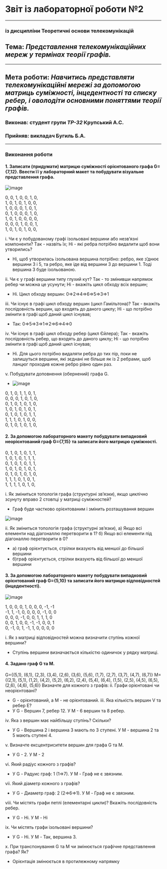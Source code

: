 # Звіт із лабораторної роботи №2
---
### із дисципліни Теоретичні основи телекомунікацій
## Тема: *Представлення телекомунікаційних мереж у термінах теорії графів.*
---
## Мета роботи: *Навчитись представляти телекомунікаційні мережі за допомогою матриць суміжності, інцедентності та списку ребер, і оволодіти основними поняттями теорії графів.*

### Виконав: студент групи *ТР-32* Крупський А.С.
### Прийняв: викладач Бугиль Б.А.
---

### Виконання роботи
#### 1. Записати (придумати) матрицю суміжності орієнтованого графа G={7,12}. Ввести її у лабораторний макет та побудувати візуальне представлення графа.

![image](https://user-images.githubusercontent.com/79188624/114281659-4f148600-9a48-11eb-8bd6-fa247dcfbab7.png)

0, 0, 1, 0, 0, 1, 0,  
1, 0, 1, 0, 1, 0, 0,  
1, 0, 0, 0, 1, 0, 1,  
0, 1, 0, 0, 0, 1, 0,  
1, 0, 1, 0, 0, 0, 0,  
0, 0, 0, 1, 0, 0, 1,  
1, 0, 1, 0, 1, 0, 0,  

i. Чи є у побудованому графі ізольовані вершини або незв’язні компоненти? Tак - назвіть їх; Hі - які ребра потрібно видалити щоб вони утворились?
* Ні, щоб утворилась ізольована вершина потрібно: ребро, яке з’днює вершини 3 і 5, та ребро, яке іде від вершини 3 до вершини 1. Тоді вершина 3 буде ізольованою.

ii.  Чи є у графі вершини типу глухий кут? Так - то змінивши напрямок ребер чи можна це усунути; Hі - вкажіть цикл обходу всіх вершин;
* Ні. Цикл обходу вершин: 0=>2=>4=>6=>5=>3=>1

iii.  Чи існує в графі цикл обходу вершин (цикл Гамільтона)? Так - вкажіть послідовність вершин, що входять до даного циклу; Hі - що потрібно змінити в графі щоб даний цикл існував;
* Так: 0⇒5⇒3⇒1⇒2⇒6⇒4⇒0

iv.  Чи існує в графі цикл обходу ребер (цикл Єйлера); Так - вкажіть послідовність ребер, що входять до даного циклу; Hі - що потрібно змінити в графі щоб даний цикл існував;
* Ні. Для цього потрібно видаляти ребра до тих пір, поки не залишуться вершини, які зєднані не більше як із 2 ребрами, щоб ланцюг проходив кожне ребро рівно один раз.

v.  Побудувати доповнення (обернений) графа G.

* ![image](https://user-images.githubusercontent.com/79188624/114282057-6ce2ea80-9a4a-11eb-815c-9b29745468fc.png)

0, 1, 0, 1, 1, 0, 1,  
0, 0, 0, 1, 0, 1, 0,  
0, 1, 0, 1, 0, 1, 0,  
1, 0, 1, 0, 1, 0, 1,  
0, 1, 0, 1, 0, 1, 1,  
1, 1, 1, 0, 1, 0, 0,  
0, 1, 0, 1, 0, 1, 0,  

#### 2.  За допомогою лабораторного макету побудувати випадковий неорієнтований граф G={7,15} та записати його матрицю суміжності.

0, 1, 0, 1, 0, 1, 1,  
1, 0, 1, 0, 1, 1, 1,  
0, 1, 0, 1, 0, 1, 1,  
1, 0, 1, 0, 1, 0, 1,  
0, 1, 0, 1, 0, 1, 0,  
1, 1, 1, 0, 1, 0, 1,  
1, 1, 1, 1, 0, 1, 0,  

i.  Як зміниться топологія графа (структурні зв’язки), якщо циклічно зсунуту вправо 2 стовпці у матриці суміжностей?
* Граф буде частково орієнтованим і змінить розташування вершин

![image](https://user-images.githubusercontent.com/79188624/114282344-f0e9a200-9a4b-11eb-821d-908748a6bb96.png)

ii.  Як зміниться топологія графа (структурні зв’язки), а) Якщо всі елементи над діагоналлю перетворити в 1? б) Якщо всі елементи під діагоналлю перетворити в 0?
* а) граф орієнтується, стрілки вказують від меншої до більшої вершини
* б)граф орієнтується, стрілки вказують від більшої до меншої вершини

#### 3.  За допомогою лабораторного макету побудувати випадковий орієнтований граф G={5,10} та записати його матрицю відповідностей (інцедентності).

![image](https://user-images.githubusercontent.com/79188624/114282360-1c6c8c80-9a4c-11eb-856b-28870c61ac09.png)

1, 0, 0, 0, 1, 0, 0, 0, -1, -1  
-1, 1, -1, 0, 0, 0, 0, -1, 0, 0  
0, 0, 0, -1, 0, 0, 1, 1, 1, 0  
0, 0, 1, 0, 0, -1, -1, 0, 0, 1  
0, -1, 0, 1, -1, 1, 0, 0, 0, 0  

i.  Як з матриці відповідностей можна визначити ступінь кожної вершини?
* Ступінь вершини визначається кількістю одиничок у рядку матриці.

#### 4.  Задано граф G та M.
G={(5,1), (6,1), (2,3), (3,4), (2,6), (3,6), (5,6), (1,7), (2,7), (3,7), (4,7), (6,7)}
M={(2,1), (5,1), (1,2), (4,2), (5,2), (6,2), (2,4), (5,4), (6,4), (1,5), (2,5), (4,5), (6,5), (2,6), (4,6), (5,6)}
Визначте для кожного з графів:
ii.  Графи орієнтовані чи неорієнтовані?
* G - орієнтований, а M - не орієнтований.
iii.  Яка кількість вершин V та ребер E?
* У G - Вершин 7, ребер 12. У М - 6 вершин та 8 ребер.

iv.  Яка з вершин має найбільшу ступінь? Скільки?
* У G - Вершина 2 і вершина 3 мають по 3 ступені. У М - вершина 2 та 5 мають ступені 4.

v.  Визначте ексцентриситети вершин для графа G та M.
* У G - 2. У M - 2

vi.  Який радіус кожного з графів?
* У G - Радуис граф: 1 (1⇒7). У M - Граф не є звязним.

vii.  Який діаметр кожного з графів?
* У G - Диаметр граф: 2 (2⇒6⇒1). У M - Граф не є звязним.

viii.  Чи містять графи петлі (елементарні цикли)? Вкажіть послідовність ребер.
* У G - Ні. У M - Ні

ix.  Чи містять графи ізольовані вершини?
* У G - Ні. У M - Так, вершина 3.

x.  При транспонування G та M чи змінюється графічне представлення графа? Як?
* Орієнтація змінюється в протилежному напрямку
